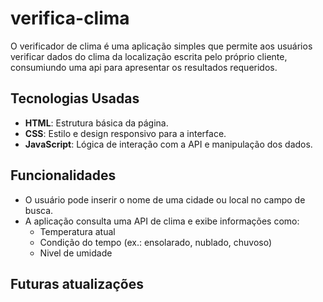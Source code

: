 # verifica-clima

O verificador de clima é uma aplicação simples que permite aos usuários verificar dados do clima da localização escrita pelo próprio cliente, consumiundo uma api para apresentar os resultados requeridos.

## Tecnologias Usadas
- **HTML**: Estrutura básica da página.
- **CSS**: Estilo e design responsivo para a interface.
- **JavaScript**: Lógica de interação com a API e manipulação dos dados.

## Funcionalidades
- O usuário pode inserir o nome de uma cidade ou local no campo de busca.
- A aplicação consulta uma API de clima e exibe informações como:
  - Temperatura atual
  - Condição do tempo (ex.: ensolarado, nublado, chuvoso)
  - Nivel de umidade
  
 ## Futuras atualizações
